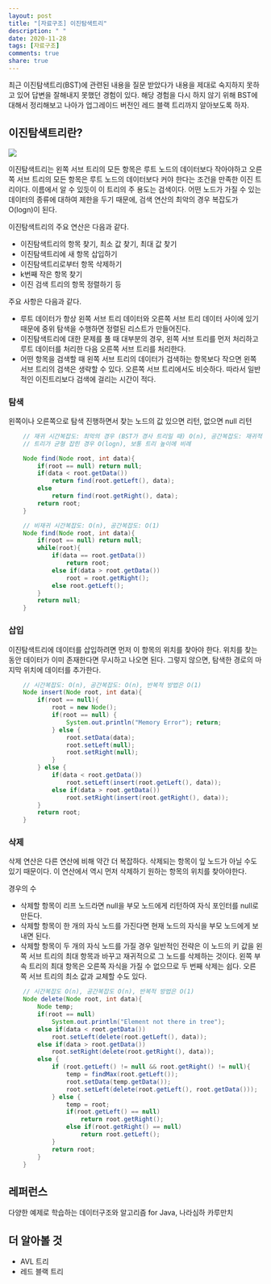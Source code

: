 ```yaml
---
layout: post
title: "[자료구조] 이진탐색트리"
description: " "
date: 2020-11-28
tags: [자료구조]
comments: true
share: true
---
```



최근 이진탐색트리(BST)에 관련된 내용을 질문 받았다가 내용을 제대로 숙지하지 못하고 있어 답변을 잘해내지 못했던 경험이 있다. 해당 경험을 다시 하지 않기 위해 BST에 대해서 정리해보고 나아가 업그레이드 버전인 레드 블랙 트리까지 알아보도록 하자.

## 이진탐색트리란?

![](https://upload.wikimedia.org/wikipedia/commons/thumb/d/da/Binary_search_tree.svg/2000px-Binary_search_tree.svg.png)

이진탐색트리는 왼쪽 서브 트리의 모든 항목은 루트 노드의 데이터보다 작아야하고 오른쪽 서브 트리의 모든 항목은 루트 노드의 데이터보다 커야 한다는 조건을 만족한 이진 트리이다. 이름에서 알 수 있듯이 이 트리의 주 용도는 검색이다. 어떤 노드가 가질 수 있는 데이터의 종류에 대하여 제한을 두기 때문에, 검색 연산의 최악의 경우 복잡도가 O(logn)이 된다.

이진탐색트리의 주요 연산은 다음과 같다.

- 이진탐색트리의 항목 찾기, 최소 값 찾기, 최대 값 찾기
- 이진탐색트리에 새 항목 삽입하기
- 이진탐색트리로부터 항목 삭제하기
- k번째 작은 항목 찾기
- 이진 검색 트리의 항목 정렬하기 등

주요 사항은 다음과 같다.

- 루트 데이터가 항상 왼쪽 서브 트리 데이터와 오른쪽 서브 트리 데이터 사이에 있기 때문에 중위 탐색을 수행하면 정렬된 리스트가 만들어진다.
- 이진탐색트리에 대한 문제를 풀 때 대부분의 경우, 왼쪽 서브 트리를 먼저 처리하고 루트 데이터를 처리한 다음 오른쪽 서브 트리를 처리한다.
- 어떤 항목을 검색할 때 왼쪽 서브 트리의 데이터가 검색하는 항목보다 작으면 왼쪽 서브 트리의 검색은 생략할 수 있다. 오른쪽 서브 트리에서도 비슷하다. 따라서 일반적인 이진트리보다 검색에 걸리는 시간이 적다.

### 탐색

왼쪽이나 오른쪽으로 탐색 진행하면서 찾는 노드의 값 있으면 리턴, 없으면 null 리턴
```java
    // 재귀 시간복잡도: 최악의 경우 (BST가 경사 트리일 때) O(n), 공간복잡도: 재귀적 스택 때문에 O(n)
    // 트리가 균형 잡힌 경우 O(logn), 보통 트리 높이에 비례

    Node find(Node root, int data){
    	if(root == null) return null;
    	if(data < root.getData())
    		return find(root.getLeft(), data);
    	else
    		return find(root.getRight(), data);
    	return root;
    }

    // 비재귀 시간복잡도: O(n), 공간복잡도: O(1)
    Node find(Node root, int data){
    	if(root == null) return null;
    	while(root){
    		if(data == root.getData())
    			return root;
    		else if(data > root.getData())
    			root = root.getRight();
    		else root.getLeft();
    	}
    	return null;
    }
```
### 삽입

이진탐색트리에 데이터를 삽입하려면 먼저 이 항목의 위치를 찾아야 한다. 위치를 찾는 동안 데이터가 이미 존재한다면 무시하고 나오면 된다. 그렇지 않으면, 탐색한 경로의 마지막 위치에 데이터를 추가한다.
```java
    // 시간복잡도: O(n), 공간복잡도: O(n), 반복적 방법은 O(1)
    Node insert(Node root, int data){
    	if(root == null){
    		root = new Node();
    		if(root == null) {
    			System.out.println("Memory Error"); return;
    		} else {
    			root.setData(data);
    			root.setLeft(null);
    			root.setRight(null);
    		}
    	} else {
    		if(data < root.getData())
    			root.setLeft(insert(root.getLeft(), data));
    		else if(data > root.getData())
    			root.setRight(insert(root.getRight(), data));
    	}
    	return root;
    }
```
### 삭제

삭제 연산은 다른 연산에 비해 약간 더 복잡하다. 삭제되는 항목이 잎 노드가 아닐 수도 있기 때문이다. 이 연산에서 역시 먼저 삭제하기 원하는 항목의 위치를 찾아야한다.

경우의 수

- 삭제할 항목이 리프 노드라면 null을 부모 노드에게 리턴하여 자식 포인터를 null로 만든다.
- 삭제할 항목이 한 개의 자식 노드를 가진다면 현재 노드의 자식을 부모 노드에게 보내면 된다.
- 삭제할 항목이 두 개의 자식 노드를 가질 경우 일반적인 전략은 이 노드의 키 값을 왼쪽 서브 트리의 최대 항목과 바꾸고 재귀적으로 그 노드를 삭제하는 것이다. 왼쪽 부속 트리의 최대 항목은 오른쪽 자식을 가질 수 없으므로 두 번째 삭제는 쉽다. 오른쪽 서브 트리의 최소 값과 교체할 수도 있다.
```java
    // 시간복잡도 O(n), 공간복잡도 O(n), 반복적 방법은 O(1)
    Node delete(Node root, int data){
    	Node temp;
    	if(root == null)
    		System.out.println("Element not there in tree");
    	else if(data < root.getData())
    		root.setLeft(delete(root.getLeft(), data));
    	else if(data > root.getData())
    		root.setRight(delete(root.getRight(), data));
    	else {
    		if (root.getLeft() != null && root.getRight() != null){
    			temp = findMax(root.getLeft());
    			root.setData(temp.getData());
    			root.setLeft(delete(root.getLeft(), root.getData()));
    		} else {
    			temp = root;
    			if(root.getLeft() == null)
    				return root.getRight();
    			else if(root.getRight() == null)
    				return root.getLeft();
    		}
    		return root;
    	}
    }
```
## 레퍼런스

다양한 예제로 학습하는 데이터구조와 알고리즘 for Java, 나라심하 카루만치

## 더 알아볼 것

- AVL 트리
- 레드 블랙 트리
